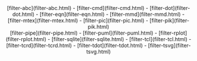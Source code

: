 <center>
[filter-abc](filter-abc.html) -
[filter-cmd](filter-cmd.html) -
[filter-dot](filter-dot.html) -
[filter-eqn](filter-eqn.html) -
[filter-mmd](filter-mmd.html) -
[filter-mtex](filter-mtex.html) -
[filter-pic](filter-pic.html) -
[filter-pik](filter-pik.html) <br/>
[filter-pipe](filter-pipe.html) -
[filter-puml](filter-puml.html) -
[filter-rplot](filter-rplot.html) - 
[filter-sqlite](filter-sqlite.html) -
[filter-tcl](filter-tcl.html) -
[filter-tcrd](filter-tcrd.html) -
[filter-tdot](filter-tdot.html) -
[filter-tsvg](filter-tsvg.html) 
</center>


